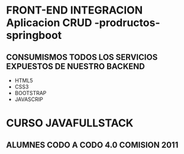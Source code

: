 # FRONT-END INTEGRACION Aplicacion CRUD -prodructos-springboot 

## CONSUMISMOS TODOS  LOS SERVICIOS EXPUESTOS DE NUESTRO BACKEND  

- HTML5
- CSS3
- BOOTSTRAP
- JAVASCRIP

# CURSO JAVAFULLSTACK
## ALUMNES  CODO A CODO 4.0  COMISION 2011
